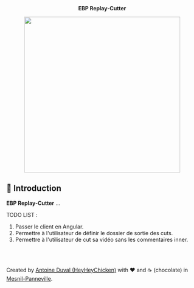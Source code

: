 <div align="center">
<br><br>

**EBP Replay-Cutter**<br>

<img width="410px" src="https://github.com/HeyHeyChicken/EBP-Replay-Cutter/blob/main/.github/screenshot.png">
</div>

## 👋 Introduction

**EBP Replay-Cutter** ...

TODO LIST :

1. Passer le client en Angular.
2. Permettre à l'utilisateur de définir le dossier de sortie des cuts.
3. Permettre à l'utilisateur de cut sa vidéo sans les commentaires inner.

<br>
<br>

Created by [Antoine Duval (HeyHeyChicken)](//antoine.cuffel.fr) with ❤ and ☕ (chocolate) in [Mesnil-Panneville](//en.wikipedia.org/wiki/Mesnil-Panneville).
